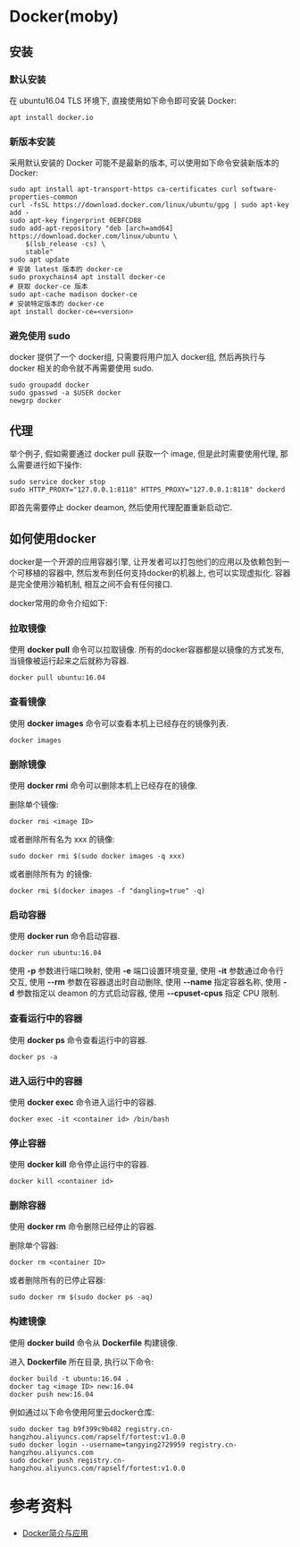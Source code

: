 # Docker(moby) #

##  安装 ##

### 默认安装 ###

在 ubuntu16.04 TLS 环境下, 直接使用如下命令即可安装 Docker:

```
apt install docker.io
```

### 新版本安装 ###

采用默认安装的 Docker 可能不是最新的版本, 可以使用如下命令安装新版本的 Docker:

```
sudo apt install apt-transport-https ca-certificates curl software-properties-common 
curl -fsSL https://download.docker.com/linux/ubuntu/gpg | sudo apt-key add -
sudo apt-key fingerprint 0EBFCD88
sudo add-apt-repository "deb [arch=amd64] https://download.docker.com/linux/ubuntu \
    $(lsb_release -cs) \
    stable"
sudo apt update
# 安装 latest 版本的 docker-ce
sudo proxychains4 apt install docker-ce
# 获取 docker-ce 版本
sudo apt-cache madison docker-ce
# 安装特定版本的 docker-ce
apt install docker-ce=<version>
```

### 避免使用 sudo ###

docker 提供了一个 docker组, 只需要将用户加入 docker组, 然后再执行与 docker 相关的命令就不再需要使用 sudo.

```
sudo groupadd docker
sudo gpasswd -a $USER docker
newgrp docker
```

## 代理 ##

举个例子, 假如需要通过 docker pull 获取一个 image, 但是此时需要使用代理, 那么需要进行如下操作:

```
sudo service docker stop
sudo HTTP_PROXY="127.0.0.1:8118" HTTPS_PROXY="127.0.0.1:8118" dockerd
```

即首先需要停止 docker deamon, 然后使用代理配置重新启动它.

## 如何使用docker ##

docker是一个开源的应用容器引擎, 让开发者可以打包他们的应用以及依赖包到一个可移植的容器中, 然后发布到任何支持docker的机器上, 也可以实现虚拟化. 容器是完全使用沙箱机制, 相互之间不会有任何接口.

docker常用的命令介绍如下:

### 拉取镜像 ###

使用 **docker pull** 命令可以拉取镜像. 所有的docker容器都是以镜像的方式发布, 当镜像被运行起来之后就称为容器.

`
docker pull ubuntu:16.04
`

### 查看镜像 ###

使用 **docker images** 命令可以查看本机上已经存在的镜像列表.

`
docker images
`

### 删除镜像 ###

使用 **docker rmi** 命令可以删除本机上已经存在的镜像.

删除单个镜像:

```
docker rmi <image ID>
```

或者删除所有名为 xxx 的镜像:

```
sudo docker rmi $(sudo docker images -q xxx)
```

或者删除所有为 <none> 的镜像:

```
docker rmi $(docker images -f "dangling=true" -q)
```

### 启动容器 ###

使用 **docker run** 命令启动容器.

```
docker run ubuntu:16.04
```

使用 **-p** 参数进行端口映射, 使用 **-e** 端口设置环境变量, 使用 **-it** 参数通过命令行交互, 使用 **--rm** 参数在容器退出时自动删除, 使用 **--name** 指定容器名称, 使用 **-d** 参数指定以 deamon 的方式启动容器, 使用 **--cpuset-cpus** 指定 CPU 限制.

### 查看运行中的容器 ###

使用 **docker ps** 命令查看运行中的容器.

```
docker ps -a
```

### 进入运行中的容器 ###

使用 **docker exec** 命令进入运行中的容器.

```
docker exec -it <container id> /bin/bash
```

### 停止容器 ###

使用 **docker kill** 命令停止运行中的容器.

```
docker kill <container id>
```

### 删除容器 ###

使用 **docker rm** 命令删除已经停止的容器.

删除单个容器:

```
docker rm <container ID>
```

或者删除所有的已停止容器:

```
sudo docker rm $(sudo docker ps -aq)
```

### 构建镜像 ###

使用 **docker build** 命令从 **Dockerfile** 构建镜像.

进入 **Dockerfile** 所在目录, 执行以下命令:

```
docker build -t ubuntu:16.04 .
docker tag <image ID> new:16.04
docker push new:16.04
```

例如通过以下命令使用阿里云docker仓库:

```
sudo docker tag b9f399c9b482 registry.cn-hangzhou.aliyuncs.com/rapself/fortest:v1.0.0
sudo docker login --username=tangying2729959 registry.cn-hangzhou.aliyuncs.com 
sudo docker push registry.cn-hangzhou.aliyuncs.com/rapself/fortest:v1.0.0
```

# 参考资料 #

- [Docker简介与应用](./Docker简介与应用.pptx)
